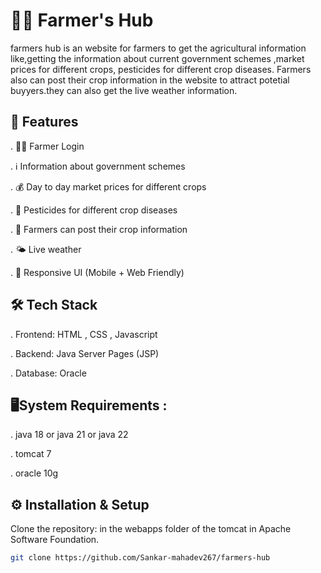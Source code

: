 # 🧑‍🌾 Farmer's Hub

farmers hub is an website for farmers to get the agricultural information like,getting the information about current government schemes ,market prices for different crops, pesticides for different crop diseases. Farmers also can post their crop information in the website to attract potetial buyyers.they can also get the live weather information.


## 🚀 Features

.  👩‍🌾 Farmer Login

.  ℹ️ Information about government schemes 

.  💰 Day to day market prices for different crops

.  🍾 Pesticides for different crop diseases

.  🧺 Farmers can post their crop information 

.  🌤️ Live weather 

.  📱 Responsive UI (Mobile + Web Friendly)


## 🛠️ Tech Stack

.  Frontend: HTML , CSS , Javascript 

.  Backend: Java Server Pages (JSP)

.  Database: Oracle


## 🖥️System Requirements :

.  java 18 or java 21 or java 22

.  tomcat 7

.  oracle 10g


## ⚙️ Installation & Setup

Clone the repository: in the  webapps folder of the tomcat in Apache Software Foundation.
```bash
git clone https://github.com/Sankar-mahadev267/farmers-hub
```

